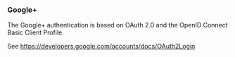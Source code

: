### Google+
The Google+ authentication is based on OAuth 2.0 and the OpenID Connect Basic Client Profile.

See https://developers.google.com/accounts/docs/OAuth2Login

